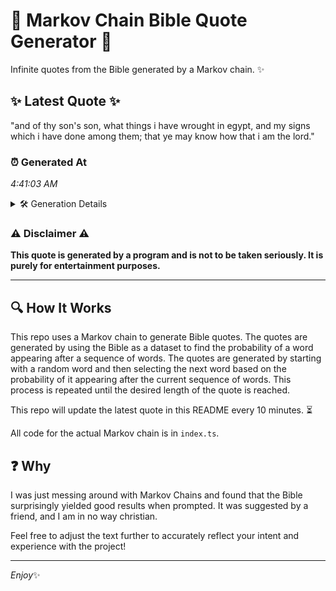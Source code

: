# 📖 Markov Chain Bible Quote Generator 📖

Infinite quotes from the Bible generated by a Markov chain. ✨

## ✨ Latest Quote ✨
"and of thy son's son, what things i have wrought in egypt, and my signs which i have done among them; that ye may know how that i am the lord."

### ⏰ Generated At
*4:41:03 AM*

<details>
    <summary>🛠️ Generation Details</summary>
    <p>
        <strong>🌱 Seed:</strong> and<br>
        <strong>🔄 Iterations:</strong> 30<br>
        <strong>📜 Context History:</strong><br>[ and ]: of<br>[ and, of ]: thy<br>[ and, of, thy ]: son's<br>[ and, of, thy, son's ]: son,<br>[ and, of, thy, son's, son, ]: what<br>[ and, of, thy, son's, son,, what ]: things<br>[ of, thy, son's, son,, what, things ]: i<br>[ thy, son's, son,, what, things, i ]: have<br>[ son's, son,, what, things, i, have ]: wrought<br>[ son,, what, things, i, have, wrought ]: in<br>[ what, things, i, have, wrought, in ]: egypt,<br>[ things, i, have, wrought, in, egypt, ]: and<br>[ i, have, wrought, in, egypt,, and ]: my<br>[ have, wrought, in, egypt,, and, my ]: signs<br>[ wrought, in, egypt,, and, my, signs ]: which<br>[ in, egypt,, and, my, signs, which ]: i<br>[ egypt,, and, my, signs, which, i ]: have<br>[ and, my, signs, which, i, have ]: done<br>[ my, signs, which, i, have, done ]: among<br>[ signs, which, i, have, done, among ]: them;<br>[ which, i, have, done, among, them; ]: that<br>[ i, have, done, among, them;, that ]: ye<br>[ have, done, among, them;, that, ye ]: may<br>[ done, among, them;, that, ye, may ]: know<br>[ among, them;, that, ye, may, know ]: how<br>[ them;, that, ye, may, know, how ]: that<br>[ that, ye, may, know, how, that ]: i<br>[ ye, may, know, how, that, i ]: am<br>[ may, know, how, that, i, am ]: the<br>[ know, how, that, i, am, the ]: lord.<br>
    </p>
</details>

### ⚠️ Disclaimer ⚠️
**This quote is generated by a program and is not to be taken seriously. It is purely for entertainment purposes.**

---

## 🔍 How It Works

This repo uses a Markov chain to generate Bible quotes. The quotes are generated by using the Bible as a dataset to find the probability of a word appearing after a sequence of words. The quotes are generated by starting with a random word and then selecting the next word based on the probability of it appearing after the current sequence of words. This process is repeated until the desired length of the quote is reached.

This repo will update the latest quote in this README every 10 minutes. ⏳

All code for the actual Markov chain is in `index.ts`.

## ❓ Why

I was just messing around with Markov Chains and found that the Bible surprisingly yielded good results when prompted. 
It was suggested by a friend, and I am in no way christian.

Feel free to adjust the text further to accurately reflect your intent and experience with the project!

---

*Enjoy*✨
